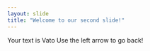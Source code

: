 ```yaml
---
layout: slide
title: "Welcome to our second slide!"
---
```

Your text is Vato
Use the left arrow to go back!
